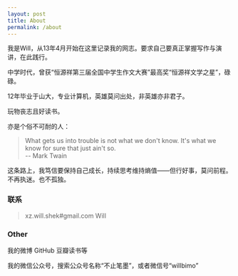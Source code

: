 ```yaml
---
layout: post
title: About
permalink: /about
---
```


我是Will，从13年4月开始在这里记录我的网志。要求自己要真正掌握写作与演讲，在此践行。

中学时代，曾获“恒源祥第三届全国中学生作文大赛”最高奖“恒源祥文学之星”，碌碌。

12年毕业于山大，专业计算机，英雄莫问出处，非英雄亦非君子。

玩物丧志且好读书。

亦是个俗不可耐的人：
>What gets us into trouble is not what we don't know. It's what we know for sure that just ain't so.<br/>
>-- Mark Twain                                      

这条路上，我笃信要保持自己成长，持续思考维持熵值——但行好事，莫问前程。不再执迷。也不孤独。

### 联系
<blockquote id="contact-me">
    <p>xz.will.shek#gmail.com Will</p>
</blockquote>

### Other
我的微博 GitHub 豆瓣读书等

我的微信公众号，搜索公众号名称“不止笔墨”，或者微信号“willbimo”


